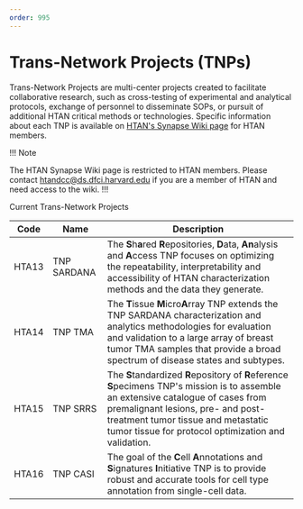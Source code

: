 ```yaml
---
order: 995
---
```


# Trans-Network Projects (TNPs)
Trans-Network Projects are multi-center projects created to facilitate collaborative research, such as cross-testing of experimental and analytical protocols, exchange of personnel to disseminate SOPs, or pursuit of additional HTAN critical methods or technologies.  Specific information about each TNP is available on [HTAN's Synapse Wiki page](https://www.synapse.org/#!Synapse:syn17022193/wiki/584990) for HTAN members. 

!!! Note

The HTAN Synapse Wiki page is restricted to HTAN members.  Please contact htandcc@ds.dfci.harvard.edu if you are a member of HTAN and need access to the wiki.
!!!


Current Trans-Network Projects

| Code | Name | Description |
|------|------|-------------|
| HTA13 | TNP SARDANA | The **S**h**a**red **R**epositories, **D**ata, **An**alysis and **A**ccess TNP focuses on optimizing the repeatability, interpretability and accessibility of HTAN characterization methods and the data they generate.  |
| HTA14 | TNP TMA | The **T**issue **M**icro**A**rray TNP extends the TNP SARDANA characterization and analytics methodologies for evaluation and validation to a large array of breast tumor TMA samples that provide a broad spectrum of disease states and subtypes. |
| HTA15 | TNP SRRS | The **S**tandardized **R**epository of **R**eference **S**pecimens TNP's mission is to assemble an extensive catalogue of cases from premalignant lesions, pre- and post-treatment tumor tissue and metastatic tumor tissue for protocol optimization and validation. |
| HTA16 | TNP CASI | The goal of the **C**ell **A**nnotations and **S**ignatures **I**nitiative TNP is to provide robust and accurate tools for cell type annotation from single-cell data. |